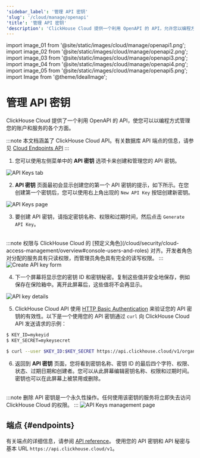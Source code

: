```yaml
---
'sidebar_label': '管理 API 密钥'
'slug': '/cloud/manage/openapi'
'title': '管理 API 密钥'
'description': 'ClickHouse Cloud 提供一个利用 OpenAPI 的 API，允许您以编程方式管理您的帐户和服务的各个方面。'
---
```


import image_01 from '@site/static/images/cloud/manage/openapi1.png';
import image_02 from '@site/static/images/cloud/manage/openapi2.png';
import image_03 from '@site/static/images/cloud/manage/openapi3.png';
import image_04 from '@site/static/images/cloud/manage/openapi4.png';
import image_05 from '@site/static/images/cloud/manage/openapi5.png';
import Image from '@theme/IdealImage';


# 管理 API 密钥

ClickHouse Cloud 提供了一个利用 OpenAPI 的 API，使您可以以编程方式管理您的账户和服务的各个方面。

:::note
本文档涵盖了 ClickHouse Cloud API。有关数据库 API 端点的信息，请参见 [Cloud Endpoints API](/cloud/get-started/query-endpoints.md)
:::

1. 您可以使用左侧菜单中的 **API 密钥** 选项卡来创建和管理您的 API 密钥。

  <Image img={image_01} size="sm" alt="API Keys tab" border/>

2. **API 密钥** 页面最初会显示创建您的第一个 API 密钥的提示，如下所示。在您创建第一个密钥后，您可以使用右上角出现的 `New API Key` 按钮创建新密钥。

  <Image img={image_02} size="md" alt="API Keys page" border/>
  
3. 要创建 API 密钥，请指定密钥名称、权限和过期时间，然后点击 `Generate API Key`。
<br/>
:::note
权限与 ClickHouse Cloud 的 [预定义角色](/cloud/security/cloud-access-management/overview#console-users-and-roles) 对齐。开发者角色对分配的服务具有只读权限，而管理员角色具有完全的读写权限。
:::

  <Image img={image_03} size="md" alt="Create API key form" border/>

4. 下一个屏幕将显示您的密钥 ID 和密钥秘密。复制这些值并安全地保存，例如保存在保险箱中。离开此屏幕后，这些值将不会再显示。

  <Image img={image_04} size="md" alt="API key details" border/>

5. ClickHouse Cloud API 使用 [HTTP Basic Authentication](https://developer.mozilla.org/en-US/docs/Web/HTTP/Authentication) 来验证您的 API 密钥的有效性。以下是一个使用您的 API 密钥通过 `curl` 向 ClickHouse Cloud API 发送请求的示例：

```bash
$ KEY_ID=mykeyid
$ KEY_SECRET=mykeysecret

$ curl --user $KEY_ID:$KEY_SECRET https://api.clickhouse.cloud/v1/organizations
```

6. 返回到 **API 密钥** 页面，您将看到密钥名称、密钥 ID 的最后四个字符、权限、状态、过期日期和创建者。您可以从此屏幕编辑密钥名称、权限和过期时间。密钥也可以在此屏幕上被禁用或删除。
<br/>
:::note
删除 API 密钥是一个永久性操作。任何使用该密钥的服务将立即失去访问 ClickHouse Cloud 的权限。
:::

  <Image img={image_05} size="md" alt="API Keys management page" border/>

## 端点 {#endpoints}

有关端点的详细信息，请参阅 [API reference](https://clickhouse.com/docs/cloud/manage/api/swagger)。 
使用您的 API 密钥和 API 秘密与基本 URL `https://api.clickhouse.cloud/v1`。
